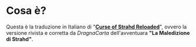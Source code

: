 # Cosa è?

Questa è la traduzione in Italiano di "**[Curse of Strahd Reloaded](https://github.com/DragnaCarta/Curse-of-Strahd-Reloaded)**", ovvero la versione rivista e corretta da *DragnaCarta* dell'avventuara **"La Maledizione di Strahd"**.
